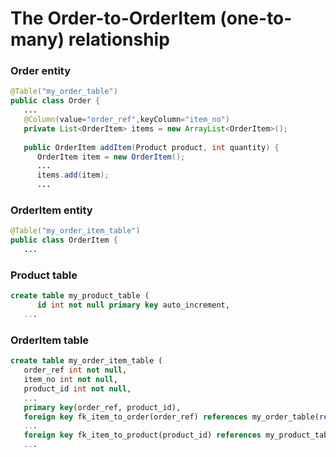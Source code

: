 # The Order-to-OrderItem (one-to-many) relationship

### Order entity

```Java
@Table("my_order_table")
public class Order {
   ...
   @Column(value="order_ref",keyColumn="item_no")
   private List<OrderItem> items = new ArrayList<OrderItem>();
   
   public OrderItem addItem(Product product, int quantity) {
      OrderItem item = new OrderItem();
      ...
      items.add(item);
      ...
```

### OrderItem entity

```Java
@Table("my_order_item_table")
public class OrderItem {
   ...
```

### Product table
```sql
create table my_product_table (
	  id int not null primary key auto_increment,
   ...
```

### OrderItem table
```sql
create table my_order_item_table (
   order_ref int not null,
   item_no int not null,
   product_id int not null,
   ...
   primary key(order_ref, product_id),
   foreign key fk_item_to_order(order_ref) references my_order_table(ref)
   ...
   foreign key fk_item_to_product(product_id) references my_product_table(id)
   ...
```


